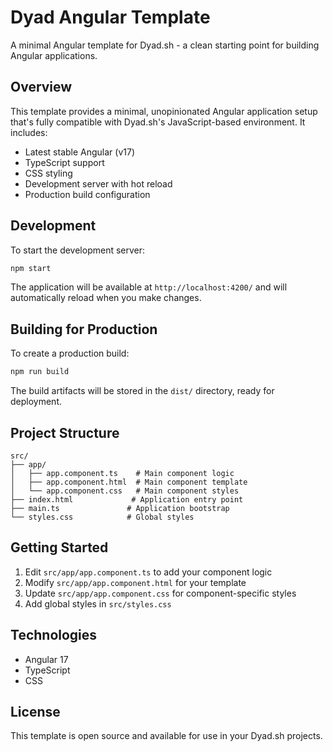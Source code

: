 # Dyad Angular Template

A minimal Angular template for Dyad.sh - a clean starting point for building Angular applications.

## Overview

This template provides a minimal, unopinionated Angular application setup that's fully compatible with Dyad.sh's JavaScript-based environment. It includes:

- Latest stable Angular (v17)
- TypeScript support
- CSS styling
- Development server with hot reload
- Production build configuration

## Development

To start the development server:

```bash
npm start
```

The application will be available at `http://localhost:4200/` and will automatically reload when you make changes.

## Building for Production

To create a production build:

```bash
npm run build
```

The build artifacts will be stored in the `dist/` directory, ready for deployment.

## Project Structure

```
src/
├── app/
│   ├── app.component.ts    # Main component logic
│   ├── app.component.html  # Main component template
│   └── app.component.css   # Main component styles
├── index.html             # Application entry point
├── main.ts               # Application bootstrap
└── styles.css            # Global styles
```

## Getting Started

1. Edit `src/app/app.component.ts` to add your component logic
2. Modify `src/app/app.component.html` for your template
3. Update `src/app/app.component.css` for component-specific styles
4. Add global styles in `src/styles.css`

## Technologies

- Angular 17
- TypeScript
- CSS

## License

This template is open source and available for use in your Dyad.sh projects.
